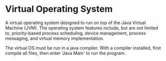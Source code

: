 # Virtual Operating System

A virtual operating system designed to run on top of the Java Virtual Machine (JVM). The operating system features include, but are not limited to, priority-based process scheduling, device management, process messaging, and virtual memory implementation.

The virtual OS must be run in a java compiler. With a compiler installed, first compile all files, then enter 'Java Main' to run the program.
